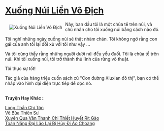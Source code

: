 <a href="https://truyentiki.com/xuong-nui-lien-vo-dich.33755/" title="Xuống Núi Liền Vô Địch"><h1>Xuống Núi Liền Vô Địch</h1></a><div style="display:table"><img align="right" style="float: left; padding: 10px;" src="https://truyentiki.com/a/img/str/src/33755.jpg" alt="Xuống Núi Liền Vô Địch">Này, ban đầu tôi là một chúa tể trên núi, và chủ nhân cho tôi xuống núi bằng cách nào đó. <p></p> Tôi nghĩ những ngày xuống núi sẽ thật nhàm chán. Tôi không ngờ rằng con gái của anh tôi lại đối xử với tôi như vậy ... <p></p> Và tôi cũng thấy rằng những người dưới núi đều yếu đuối. Tôi là chúa tể trên núi. Khi tôi xuống núi, tôi trở thành thủ lĩnh của rừng võ thuật. <p></p> Tôi thực sự tốt! <p></p> Tác giả của hàng triệu cuốn sách cũ "Con đường Xiuxian đô thị", bạn có thể nhấp vào hình đại diện trực tiếp để đọc nó.</div><p><br><b>Truyện Hay Khác :</b></p><a href="https://truyentiki.com/long-than-chi-ton.33754/" alt="Long Thần Chí Tôn">Long Thần Chí Tôn</a><br/><a href="https://truyentiki.wordpress.com/2020/06/08/ve-bua-thien-su/" alt="Vẽ Bùa Thiên Sư">Vẽ Bùa Thiên Sư</a><br/><a href="https://truyentiki.wordpress.com/2020/06/08/xuyen-qua-van-thanh-chi-thiet-huyet-rit-gao/" alt="Xuyên Qua Vãn Thanh Chi Thiết Huyết Rít Gào">Xuyên Qua Vãn Thanh Chi Thiết Huyết Rít Gào</a><br/><a href="https://github.com/nownovels/top500/tree/master/truyenhay/33862/" alt="Toàn Năng Đại Lão Lại Bị Hủy Đi Áo Choàng">Toàn Năng Đại Lão Lại Bị Hủy Đi Áo Choàng</a><br/>